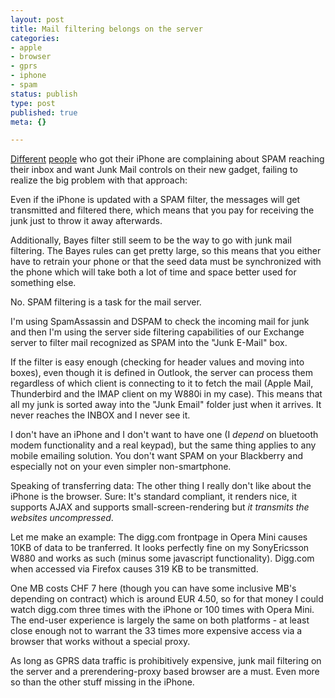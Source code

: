 ```yaml
---
layout: post
title: Mail filtering belongs on the server
categories:
- apple
- browser
- gprs
- iphone
- spam
status: publish
type: post
published: true
meta: {}

---
```

<p><a href="http://pixelated-dreams.com/archives/306-Im-now-officially-a-fanboy....html">Different</a> <a href="http://forums.macnn.com/103/ipod-iphone-and-apple-tv/340682/spam-on-the-iphone/">people</a> who got their iPhone are complaining about SPAM reaching their inbox and want Junk Mail controls on their new gadget, failing to realize the big problem with that approach:</p>
<p>Even if the iPhone is updated with a SPAM filter, the messages will get transmitted and filtered there, which means that you pay for receiving the junk just to throw it away afterwards.</p>
<p>Additionally, Bayes filter still seem to be the way to go with junk mail filtering. The Bayes rules can get pretty large, so this means that you either have to retrain your phone or that the seed data must be synchronized with the phone which will take both a lot of time and space better used for something else.</p>
<p>No. SPAM filtering is a task for the mail server.</p>
<p>I'm using SpamAssassin and DSPAM to check the incoming mail for junk and then I'm using the server side filtering capabilities of our Exchange server to filter mail recognized as SPAM into the "Junk E-Mail" box.</p>
<p>If the filter is easy enough (checking for header values and moving into boxes), even though it is defined in Outlook, the server can process them regardless of which client is connecting to it to fetch the mail (Apple Mail, Thunderbird and the IMAP client on my W880i in my case). This means that all my junk is sorted away into the "Junk Email" folder just when it arrives. It never reaches the INBOX and I never see it.</p>
<p>I don't have an iPhone and I don't want to have one (I <em>depend</em> on bluetooth modem functionality and a real keypad), but the same thing applies to any mobile emailing solution. You don't want SPAM on your Blackberry and especially not on your even simpler non-smartphone.</p>
<p>Speaking of transferring data: The other thing I really don't like about the iPhone is the browser. Sure: It's standard compliant, it renders nice, it supports AJAX and supports small-screen-rendering but <em>it transmits the websites uncompressed</em>.</p>
<p>Let me make an example: The digg.com frontpage in Opera Mini causes 10KB of data to be tranferred. It looks perfectly fine on my SonyEricsson W880 and works as such (minus some javascript functionality). Digg.com when accessed via Firefox causes 319 KB to be transmitted.</p>
<p>One MB costs CHF 7 here (though you can have some inclusive MB's depending on contract) which is around EUR 4.50, so for that money I could watch digg.com three times with the iPhone or 100 times with Opera Mini. The end-user experience is largely the same on both platforms - at least close enough not to warrant the 33 times more expensive access via a browser that works without a special proxy.</p>
<p>As long as GPRS data traffic is prohibitively expensive, junk mail filtering on the server and a prerendering-proxy based browser are a must. Even more so than the other stuff missing in the iPhone.</p>
